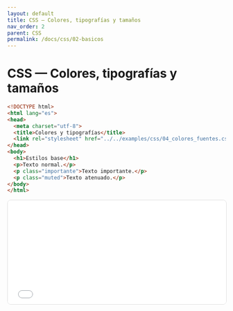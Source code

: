 ```yaml
---
layout: default
title: CSS — Colores, tipografías y tamaños
nav_order: 2
parent: CSS
permalink: /docs/css/02-basicos
---
```


# CSS — Colores, tipografías y tamaños

```html
<!DOCTYPE html>
<html lang="es">
<head>
  <meta charset="utf-8">
  <title>Colores y tipografías</title>
  <link rel="stylesheet" href="../../examples/css/04_colores_fuentes.css">
</head>
<body>
  <h1>Estilos base</h1>
  <p>Texto normal.</p>
  <p class="importante">Texto importante.</p>
  <p class="muted">Texto atenuado.</p>
</body>
</html>
```
<iframe src="{{ '/assets/examples/css/04_colores_fuentes.html' | relative_url }}" width="100%" height="240" style="border:1px solid #ddd;border-radius:8px;"></iframe>